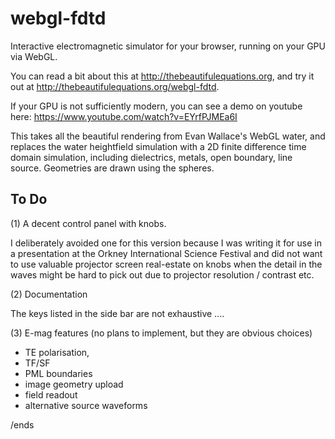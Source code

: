 # webgl-fdtd
Interactive electromagnetic simulator for your browser, running on your GPU via WebGL.

You can read a bit about this at http://thebeautifulequations.org, and try it out at http://thebeautifulequations.org/webgl-fdtd.

If your GPU is not sufficiently modern, you can see a demo on youtube here: https://www.youtube.com/watch?v=EYrfPJMEa6I

This takes all the beautiful rendering from Evan Wallace's WebGL water, and replaces the water heightfield simulation with 
a 2D finite difference time domain simulation, including dielectrics, metals, open boundary, line source. 
Geometries are drawn using the spheres. 

To Do
---
(1) A decent control panel with knobs.

I deliberately avoided one for this version because I was writing it for use in a presentation
at the Orkney International Science Festival and did not want to use valuable projector screen real-estate on knobs 
when the detail in the waves might be hard to pick out due to projector resolution / contrast etc.

(2) Documentation

The keys listed in the side bar are not exhaustive .... 

(3) E-mag features (no plans to implement, but they are obvious choices)
- TE polarisation, 
- TF/SF
- PML boundaries
- image geometry upload
- field readout
- alternative source waveforms 

/ends
